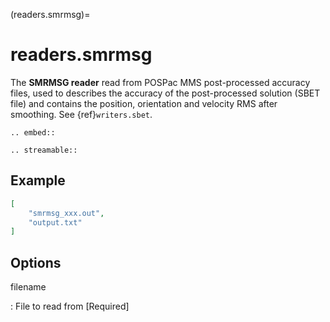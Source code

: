 (readers.smrmsg)=

# readers.smrmsg

The **SMRMSG reader** read from POSPac MMS post-processed accuracy files, used to describes the accuracy of the post-processed solution (SBET file) and
contains the position, orientation and velocity RMS after smoothing. See {ref}`writers.sbet`.

```{eval-rst}
.. embed::
```

```{eval-rst}
.. streamable::
```

## Example

```json
[
    "smrmsg_xxx.out",
    "output.txt"
]
```

## Options

filename

: File to read from \[Required\]

```{include} reader_opts.md
```
